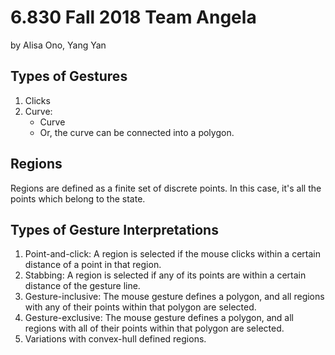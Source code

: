 # 6.830 Fall 2018 Team Angela

by Alisa Ono, Yang Yan

## Types of Gestures

1. Clicks
2. Curve:
   * Curve
   * Or, the curve can be connected into a polygon.

## Regions

Regions are defined as a finite set of discrete points. In this case, it's all the points which belong to the state.

## Types of Gesture Interpretations

1. Point-and-click: A region is selected if the mouse clicks within a certain distance of a point in that region.
2. Stabbing: A region is selected if any of its points are within a certain distance of the gesture line.
3. Gesture-inclusive: The mouse gesture defines a polygon, and all regions with any of their points within that polygon are selected.
4. Gesture-exclusive: The mouse gesture defines a polygon, and all regions with all of their points within that polygon are selected.
5. Variations with convex-hull defined regions.